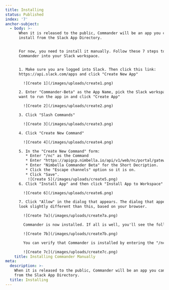 ```yaml
---
title: Installing
status: Published
index: '7'
anchor-subject:
  - body: >-
      When it is released to the public, Commander will be an app you can
      install from the Slack App Directory.


      For now, you need to install it manually. Follow these 7 steps to install
      Commander into your Slack workspace.


      1. Make sure you are logged into Slack. Then click this link:
      https://api.slack.com/apps and click "Create New App"

        ![Create 1](/images/uploads/create1.png)

      2. Enter "Commander-Beta" as the App Name, pick the Slack workspace you
      want to run the app in and click "Create App" 

        ![Create 2](/images/uploads/create2.png)

      3. Click "Slash Commands"

        ![Create 3](/images/uploads/create3.png)

      4. Click "Create New Command"

        ![Create 4](/images/uploads/create4.png)

      5. In the "Create New Command" form:
         * Enter "/nc" as the Command
         * Enter "https://apigcp.nimbella.io/api/v1/web/nc/portal/gateway" for the Request URL.
         * Enter "Nimbella Commander Beta" for the Short Decription.
         * Click the "Escape channels" option so it is on.
         * Click "Save".
          ![Create 5](/images/uploads/create5.png)
      6. Click "Install App" and then click "Install App to Workspace"

        ![Create 6](/images/uploads/create6.png)

      7. Click "Allow" in the dialog that appears. The dialog that appears might
      look slightly different than this, based on your browser.

        ![Create 7a](/images/uploads/create7a.png)

        Commander is now installed. If all is well, you'll see the following

        ![Create 7b](/images/uploads/create7b.png)

        You can verify that Commander is installed by entering the "/nc" command in your Slack workspace

        ![Create 7c](/images/uploads/create7c.png)
    title: Installing Commander Manually
meta:
  description: >-
    When it is released to the public, Commander will be an app you can install
    from the Slack App Directory.
  title: Installing
---
```


